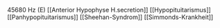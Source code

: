 45680 Hz (E)
[[Anterior Hypophyse H.secretion]]
[[Hypopituitarismus]]
[[Panhypopituitarismus]]
[[Sheehan-Syndrom]]
[[Simmonds-Krankheit]]